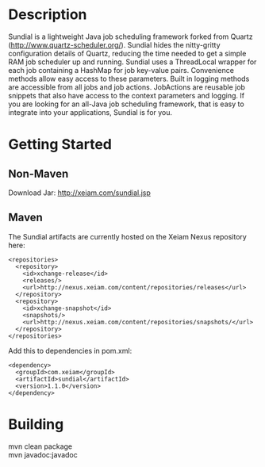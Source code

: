 Description
===============

Sundial is a lightweight Java job scheduling framework forked from
Quartz (http://www.quartz-scheduler.org/). Sundial hides the 
nitty-gritty configuration details of Quartz, reducing the time
needed to get a simple RAM job scheduler up and running. Sundial
uses a ThreadLocal wrapper for each job containing a HashMap for
job key-value pairs. Convenience methods allow easy access to these
parameters. Built in logging methods are accessible from all jobs
and job actions. JobActions are reusable job snippets that also have
access to the context parameters and logging. If you are looking 
for an all-Java job scheduling framework, that is easy to integrate
into your applications, Sundial is for you.


Getting Started
===============

Non-Maven
---------
Download Jar: http://xeiam.com/sundial.jsp

Maven
-----
The Sundial artifacts are currently hosted on the Xeiam Nexus repository here:

    <repositories>
      <repository>
        <id>xchange-release</id>
        <releases/>
        <url>http://nexus.xeiam.com/content/repositories/releases</url>
      </repository>
      <repository>
        <id>xchange-snapshot</id>
        <snapshots/>
        <url>http://nexus.xeiam.com/content/repositories/snapshots/</url>
      </repository>
    </repositories>
  
Add this to dependencies in pom.xml:

    <dependency>
      <groupId>com.xeiam</groupId>
      <artifactId>sundial</artifactId>
      <version>1.1.0</version>
    </dependency>

Building
===============
mvn clean package  
mvn javadoc:javadoc  
    
